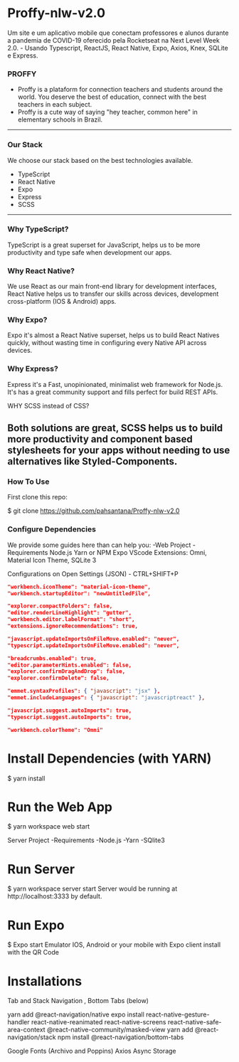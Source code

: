 # Proffy-nlw-v2.0
Um site e um aplicativo mobile que conectam professores e alunos durante a pandemia de COVID-19 oferecido pela Rocketseat na Next Level Week 2.0. - Usando Typescript, ReactJS, React Native, Expo, Axios, Knex, SQLite e Express.

### PROFFY 

- Proffy is a plataform for connection teachers and students around the world. You deserve the best of education, connect with the best teachers in each subject.
- Proffy is a cute way of saying "hey teacher, common here" in elementary schools in Brazil.

--------------------------------------------------------------------------------------------------------------------------------------------------------------------------------

### Our Stack
We choose our stack based on the best technologies available.

- TypeScript
- React Native
- Expo
- Express
- SCSS

----------------------------------------------------------------------------------------------------------------------------------------------------------------------------

### Why TypeScript?
TypeScript is a great superset for JavaScript, helps us to be more productivity and type safe when development our apps.

### Why React Native?
We use React as our main front-end library for development interfaces, React Native helps us to transfer our skills across devices, development cross-platform (IOS & Android) apps.

### Why Expo?
Expo it's almost a React Native superset, helps us to build React Natives quickly, without wasting time in configuring every Native API across devices.

### Why Express?
Express it's a Fast, unopinionated, minimalist web framework for Node.js. It's has a great community support and fills perfect for build REST APIs.

WHY SCSS instead of CSS?

Both solutions are great, SCSS helps us to build more productivity and component based stylesheets for your apps without needing to use alternatives like Styled-Components.
-----------------------------------------------------------------------------------------------------------------------------------------------------------------------------

### How To Use

First clone this repo:

$ git clone https://github.com/pahsantana/Proffy-nlw-v2.0

### Configure Dependencies

We provide some guides here than can help you:
-Web Project
-Requirements
  Node.js
  Yarn or NPM
  Expo
  VScode
  Extensions: Omni, Material Icon Theme, SQLite 3
  
  Configurations on Open Settings (JSON) - CTRL+SHIFT+P
  
  ```json
  "workbench.iconTheme": "material-icon-theme",
  "workbench.startupEditor": "newUntitledFile",

  "explorer.compactFolders": false,
  "editor.renderLineHighlight": "gutter",
  "workbench.editor.labelFormat": "short",
  "extensions.ignoreRecommendations": true,

  "javascript.updateImportsOnFileMove.enabled": "never",
  "typescript.updateImportsOnFileMove.enabled": "never",

  "breadcrumbs.enabled": true,
  "editor.parameterHints.enabled": false,
  "explorer.confirmDragAndDrop": false,
  "explorer.confirmDelete": false,
  
  "emmet.syntaxProfiles": { "javascript": "jsx" },
  "emmet.includeLanguages": { "javascript": "javascriptreact" },

  "javascript.suggest.autoImports": true,
  "typescript.suggest.autoImports": true,

  "workbench.colorTheme": "Omni"
```

# Install Dependencies (with YARN)
$ yarn install

# Run the Web App
$ yarn workspace web start

Server Project
-Requirements
-Node.js
-Yarn
-SQlite3

# Run Server
$ yarn workspace server start
Server would be running at http://localhost:3333 by default.

# Run Expo

$ Expo start
Emulator IOS, Android or your mobile with Expo client install with the QR Code

# Installations

Tab and Stack  Navigation , Bottom Tabs (below)

yarn add @react-navigation/native
expo install react-native-gesture-handler react-native-reanimated react-native-screens react-native-safe-area-context @react-native-community/masked-view
yarn add @react-navigation/stack
npm install @react-navigation/bottom-tabs

Google Fonts (Archivo and Poppins)
Axios
Async Storage








